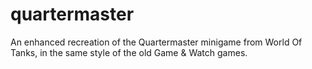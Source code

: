 # quartermaster
An enhanced recreation of the Quartermaster minigame from World Of Tanks, in the same style of the old Game & Watch games.
